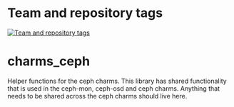 Team and repository tags
========================

[![Team and repository tags](http://governance.openstack.org/badges/charms.ceph.svg)](http://governance.openstack.org/reference/tags/index.html)

<!-- Change things from this point on -->

# charms_ceph
Helper functions for the ceph charms.  This library has shared functionality that is used in the ceph-mon, ceph-osd and ceph 
charms.  Anything that needs to be shared across the ceph charms should live here.
